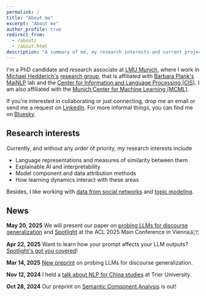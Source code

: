 ```yaml
---
permalink: /
title: "About me"
excerpt: "About me"
author_profile: true
redirect_from: 
  - /about/
  - /about.html
description: "A summary of me, my research interests and current projects."
---
```


I'm a PhD candidate and research associate at [LMU Munich](https://www.lmu.de/en/), where I work in [Michael Hedderich's](https://www.michael-hedderich.de) [research group](https://michael-hedderich.de/group/), that is affiliated with [Barbara Plank's](https://bplank.github.io) [MaiNLP](https://mainlp.github.io) lab and the [Center for Information and Language Processing (CIS)](https://www.cis.lmu.de). I am also affiliated with the [Munich Center for Machine Learning (MCML)](https://www.mcml.ai).

If you're interested in collaborating or just connecting, drop me an email or send me a request on [LinkedIn](https://www.linkedin.com/in/florian-eichin/). For more informal things, you can find me on [Bluesky](https://bsky.app/profile/florianeichin.bsky.social).

Research interests
----
Currently, and without any order of priority, my research interests include
- Language representations and measures of similarity between them
- Explainable AI and interpretability 
- Model component and data attribution methods
- How learning dynamics interact with these areas

Besides, I like working with [data from social networks](https://florian-eichin.com/talks/2024-03-14-aas) and [topic modeling](https://florian-eichin.com/publication/2024-10-28-semantic-components). 


News
----

**May 20, 2025** We will present our paper on [probing LLMs for discourse generalization](https://arxiv.org/abs/2503.10515) and [Spotlight](https://arxiv.org/abs/2504.15815) at the ACL 2025 Main Conference in Vienna🇦🇹

**Apr 22, 2025** Want to learn how your prompt affects your LLM outputs? [Spotlight's got you covered](https://arxiv.org/abs/2504.15815)!

**Mar 14, 2025** [New preprint](https://arxiv.org/abs/2503.10515) on probing LLMs for discourse generalization.

**Nov 12, 2024** I held a [talk about NLP for China studies](https://www.linkedin.com/posts/florian-eichin_natural-language-processing-meets-china-activity-7261378124196581376-sC1R?utm_source=share&utm_medium=member_desktop&rcm=ACoAACkH7TgBf_c3Iz62U7apThYZyV5WWA17Xls) at Trier University.

**Oct 28, 2024** Our preprint on [Semantic Component Analysis](https://arxiv.org/abs/2410.21054) is out!